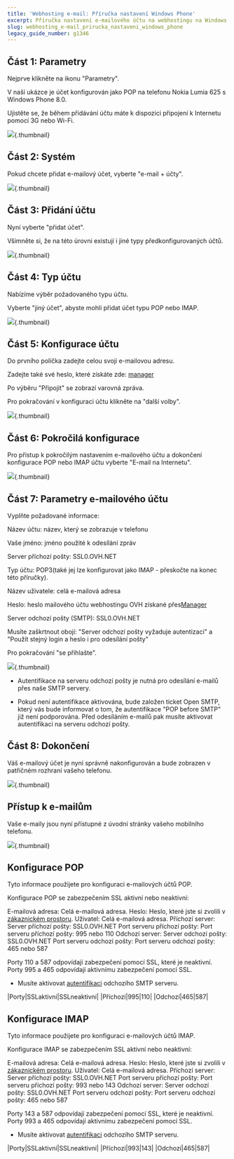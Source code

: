 ```yaml
---
title: 'Webhosting e-mail: Příručka nastavení Windows Phone'
excerpt: Příručka nastavení e-mailového účtu na webhostingu na Windows Phone
slug: webhosting_e-mail_prirucka_nastaveni_windows_phone
legacy_guide_number: g1346
---
```



## Část 1: Parametry
Nejprve klikněte na ikonu "Parametry".

V naší ukázce je účet konfigurován jako POP na telefonu Nokia Lumia 625 s Windows Phone 8.0.

Ujistěte se, že během přidávání účtu máte k dispozici připojení k Internetu pomocí 3G nebo Wi-Fi.

![](images/img_1501.jpg){.thumbnail}


## Část 2: Systém
Pokud chcete přidat e-mailový účet, vyberte "e-mail + účty".

![](images/img_1502.jpg){.thumbnail}


## Část 3: Přidání účtu
Nyní vyberte "přidat účet".

Všimněte si, že na této úrovni existují i jiné typy předkonfigurovaných účtů.

![](images/img_1503.jpg){.thumbnail}


## Část 4: Typ účtu
Nabízíme výběr požadovaného typu účtu.

Vyberte "jiný účet", abyste mohli přidat účet typu POP nebo IMAP.

![](images/img_1504.jpg){.thumbnail}


## Část 5: Konfigurace účtu
Do prvního políčka zadejte celou svoji e-mailovou adresu.

Zadejte také své heslo, které získáte zde:
[manager](https://www.ovh.com/manager/web/login/)

Po výběru "Připojit" se zobrazí varovná zpráva.

Pro pokračování v konfiguraci účtu klikněte na "další volby".

![](images/img_1505.jpg){.thumbnail}


## Část 6: Pokročilá konfigurace
Pro přístup k pokročilým nastavením e-mailového účtu a dokončení konfigurace POP nebo IMAP účtu vyberte "E-mail na Internetu".

![](images/img_1506.jpg){.thumbnail}


## Část 7: Parametry e-mailového účtu
Vyplňte požadované informace:

Název účtu: název, který se zobrazuje v telefonu

Vaše jméno: jméno použité k odesílání zpráv

Server příchozí pošty: SSL0.OVH.NET

Typ účtu: POP3(také jej lze konfigurovat jako IMAP - přeskočte na konec této příručky).

Název uživatele: celá e-mailová adresa

Heslo: heslo mailového účtu webhostingu OVH získané přes[Manager](https://www.ovh.com/managerv3/)

Server odchozí pošty (SMTP): SSL0.OVH.NET

Musíte zaškrtnout obojí: "Server odchozí pošty vyžaduje autentizaci" a "Použít stejný login a heslo i pro odesílání pošty"

Pro pokračování "se přihlašte".

![](images/img_2401.jpg){.thumbnail}

- Autentifikace na serveru odchozí pošty je nutná pro odesílání e-mailů přes naše SMTP servery.

- Pokud není autentifikace aktivována, bude založen ticket Open SMTP, který vás bude informovat o tom, že autentifikace "POP before SMTP" již není podporována. Před odesíláním e-mailů pak musíte aktivovat autentifikaci na serveru odchozí pošty.




## Část 8: Dokončení
Váš e-mailový účet je nyní správně nakonfigurován a bude zobrazen v patřičném rozhraní vašeho telefonu.

![](images/img_1508.jpg){.thumbnail}


## Přístup k e-mailům
Vaše e-maily jsou nyní přístupné z úvodní stránky vašeho mobilního telefonu.

![](images/img_1509.jpg){.thumbnail}


## Konfigurace POP
Tyto informace použijete pro konfiguraci e-mailových účtů POP.

Konfigurace POP se zabezpečením SSL aktivní nebo neaktivní:

E-mailová adresa: Celá e-mailová adresa.
Heslo: Heslo, které jste si zvolili v [zákaznickém prostoru](https://www.ovh.com/managerv3/).
Uživatel: Celá e-mailová adresa.
Příchozí server: Server příchozí pošty: SSL0.OVH.NET
Port serveru příchozí pošty: Port serveru příchozí pošty: 995 nebo 110
Odchozí server: Server odchozí pošty: SSL0.OVH.NET
Port serveru odchozí pošty: Port serveru odchozí pošty: 465 nebo 587

Porty 110 a 587 odpovídají zabezpečení pomocí SSL, které je neaktivní.
Porty 995 a 465 odpovídají aktivnímu zabezpečení pomocí SSL.


- Musíte aktivovat [autentifikaci](#configuration_du_compte_e-mail_mutualise_sous_windows_phone_8_partie_7_parametres_du_compte_e-mail) odchozího SMTP serveru.


|Porty|SSLaktivní|SSLneaktivní|
|Příchozí|995|110|
|Odchozí|465|587|




## Konfigurace IMAP
Tyto informace použijete pro konfiguraci e-mailových účtů IMAP.

Konfigurace IMAP se zabezpečením SSL aktivní nebo neaktivní:

E-mailová adresa: Celá e-mailová adresa.
Heslo: Heslo, které jste si zvolili v [zákaznickém prostoru](https://www.ovh.com/managerv3/).
Uživatel: Celá e-mailová adresa.
Příchozí server: Server příchozí pošty: SSL0.OVH.NET
Port serveru příchozí pošty: Port serveru příchozí pošty: 993 nebo 143
Odchozí server: Server odchozí pošty: SSL0.OVH.NET
Port serveru odchozí pošty: Port serveru odchozí pošty: 465 nebo 587

Porty 143 a 587 odpovídají zabezpečení pomocí SSL, které je neaktivní.
Porty 993 a 465 odpovídají aktivnímu zabezpečení pomocí SSL.


- Musíte aktivovat [autentifikaci](#configuration_du_compte_e-mail_mutualise_sous_windows_phone_8_partie_7_parametres_du_compte_e-mail) odchozího SMTP serveru.


|Porty|SSLaktivní|SSLneaktivní|
|Příchozí|993|143|
|Odchozí|465|587|




